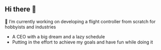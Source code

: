 ## Hi there 👋
🔭 I’m currently working on developing a flight controller from scratch for hobbyists and industries
- A CEO with a big dream and a lazy schedule
- Putting in the effort to achieve my goals and have fun while doing it


<!--
**Geomorph2-0/Geomorph2-0** is a ✨ _special_ ✨ repository because its `README.md` (this file) appears on your GitHub profile.

Here are some ideas to get you started:

- 🔭 I’m currently working on ...
- 🌱 I’m currently learning ...
- 👯 I’m looking to collaborate on ...
- 🤔 I’m looking for help with ...
- 💬 Ask me about ...
- 📫 How to reach me: ...
- 😄 Pronouns: ...
- ⚡ Fun fact: ...
-->
